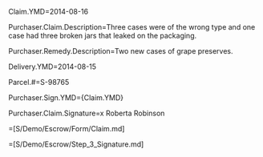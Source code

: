 Claim.YMD=2014-08-16

Purchaser.Claim.Description=Three cases were of the wrong type and one case had three broken jars that leaked on the packaging.

Purchaser.Remedy.Description=Two new cases of grape preserves.

Delivery.YMD=2014-08-15

Parcel.#=S-98765

Purchaser.Sign.YMD={Claim.YMD}

Purchaser.Claim.Signature=x Roberta Robinson

=[S/Demo/Escrow/Form/Claim.md]

=[S/Demo/Escrow/Step_3_Signature.md]